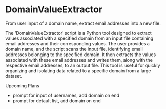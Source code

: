 # DomainValueExtractor
From user input of a domain name, extract email addresses into a new file. 

The 'DomainValueExtractor' script is a Python tool designed to extract values associated with a specified domain from an input file containing email addresses and their corresponding values. The user provides a domain name, and the script scans the input file, identifying email addresses belonging to the specified domain. It then extracts the values associated with these email addresses and writes them, along with the respective email addresses, to an output file. This tool is useful for quickly organizing and isolating data related to a specific domain from a large dataset.



Upcoming Plans
- prompt for input of usernames, add domain on end
- prompt for detault list, add domain on end
